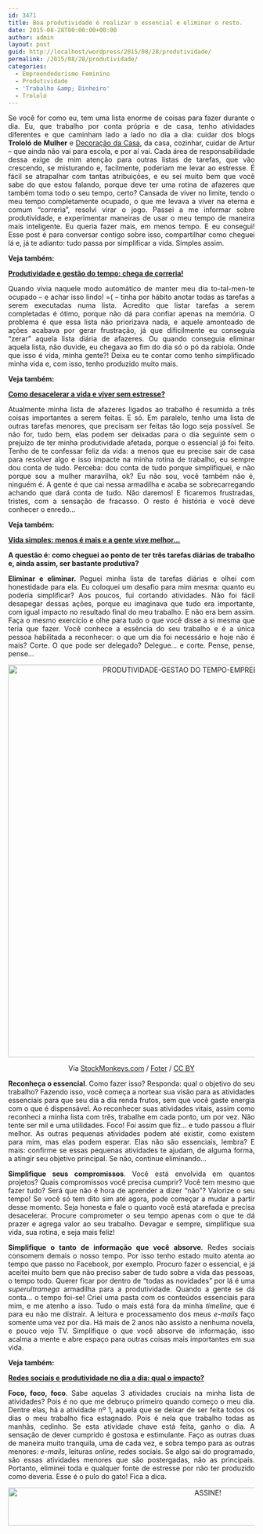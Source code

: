 ```yaml
---
id: 3471
title: Boa produtividade é realizar o essencial e eliminar o resto.
date: 2015-08-28T00:00:00+00:00
author: admin
layout: post
guid: http://localhost/wordpress/2015/08/28/produtividade/
permalink: /2015/08/28/produtividade/
categories:
  - Empreendedorismo Feminino
  - Produtividade
  - 'Trabalho &amp; Dinheiro'
  - Trololó
---
```

<p align="justify">
  Se você for como eu, tem uma lista enorme de coisas para fazer durante o dia. Eu, que trabalho por conta própria e de casa, tenho atividades diferentes e que caminham lado a lado no dia a dia: cuidar dos blogs <strong>Trololó de Mulher</strong> e <a href="http://www.decoracaodacasa.com/" target="_blank">Decoração da Casa</a>, da casa, cozinhar, cuidar de Artur – que ainda não vai para escola, e por aí vai. Cada área de responsabilidade dessa exige de mim atenção para outras listas de tarefas, que vão crescendo, se misturando e, facilmente, poderiam me levar ao estresse. É fácil se atrapalhar com tantas atribuições, e eu sei muito bem que você sabe do que estou falando, porque deve ter uma rotina de afazeres que também toma todo o seu tempo, certo? Cansada de viver no limite, tendo o meu tempo completamente ocupado, o que me levava a viver na eterna e comum “correria”, resolvi virar o jogo. Passei a me informar sobre produtividade, e experimentar maneiras de usar o meu tempo de maneira mais inteligente. Eu queria fazer mais, em menos tempo. E eu consegui! Esse post é para conversar contigo sobre isso, compartilhar como cheguei lá e, já te adianto: tudo passa por simplificar a vida. Simples assim.
</p>

<p align="justify">
  <strong>Veja também:</strong>
</p>

<p align="justify">
  <a href="http://www.trololodemulher.com.br/2015/07/17/produtividade-e-gestao-do-tempo/" target="_blank"><strong>Produtividade e gestão do tempo: chega de correria!</strong></a>
</p>

<p align="justify">
  Quando vivia naquele modo automático de manter meu dia to-tal-men-te ocupado – e achar isso lindo! =( – tinha por hábito anotar todas as tarefas a serem executadas numa lista. Acredito que listar tarefas a serem completadas é ótimo, porque não dá para confiar apenas na memória. O problema é que essa lista não priorizava nada, e aquele amontoado de ações acabava por gerar frustração, já que dificilmente eu conseguia “zerar” aquela lista diária de afazeres. Ou quando conseguia eliminar aquela lista, não duvide, eu chegava ao fim do dia só o pó da rabiola. Onde que isso é vida, minha gente?! Deixa eu te contar como tenho simplificado minha vida e, com isso, tenho produzido muito mais.
</p>

<p align="justify">
  <strong>Veja também:</strong>
</p>

<p align="justify">
  <a href="http://www.trololodemulher.com.br/2015/08/21/viver-sem-estresse/" target="_blank"><strong>Como desacelerar a vida e viver sem estresse?</strong></a>
</p>

<p align="justify">
  Atualmente minha lista de afazeres ligados ao trabalho é resumida a três coisas importantes a serem feitas. E só. Em paralelo, tenho uma lista de outras tarefas menores, que precisam ser feitas tão logo seja possível. Se não for, tudo bem, elas podem ser deixadas para o dia seguinte sem o prejuízo de ter minha produtividade afetada, porque o essencial já foi feito. Tenho de te confessar feliz da vida: a menos que eu precise sair de casa para resolver algo e isso impacte na minha rotina de trabalho, eu sempre dou conta de tudo. Perceba: dou conta de tudo porque simplifiquei, e não porque sou a mulher maravilha, ok? Eu não sou, você também não é, ninguém é. A gente é que cai nessa armadilha e acaba se sobrecarregando achando que dará conta de tudo. Não daremos! E ficaremos frustradas, tristes, com a sensação de fracasso. O resto é história e você deve conhecer o enredo…
</p>

<p align="justify">
  <strong>Veja também:</strong>
</p>

<p align="justify">
  <a href="http://www.trololodemulher.com.br/2015/07/03/vida-simples/" target="_blank"><strong>Vida simples: menos é mais e a gente vive melhor…</strong></a>
</p>

<p align="justify">
  <strong>A questão é: como cheguei ao ponto de ter três tarefas diárias de trabalho e, ainda assim, ser bastante produtiva?</strong>
</p>

<p align="justify">
  <strong>Eliminar e eliminar. </strong>Peguei minha lista de tarefas diárias e olhei com honestidade para ela. Eu coloquei um desafio para mim mesma: quanto eu poderia simplificar? Aos poucos, fui cortando atividades. Não foi fácil desapegar dessas ações, porque eu imaginava que tudo era importante, com igual impacto no resultado final do meu trabalho. E não era bem assim. Faça o mesmo exercício e olhe para tudo o que você disse a si mesma que teria que fazer. Você conhece a essência do seu trabalho e é a única pessoa habilitada a reconhecer: o que um dia foi necessário e hoje não é mais? Corte. O que pode ser delegado? Delegue… e corte. Pense, pense, pense…
</p>

<p align="center">
  <a href="http://www.trololodemulher.com.br/blog/wp-content/uploads/2015/08/PRODUTIVIDADE-GESTAO-DO-TEMPO-EMPREENDEDORISMO2.jpg"><img class="alignnone size-full wp-image-11356" src="http://www.trololodemulher.com.br/blog/wp-content/uploads/2015/08/PRODUTIVIDADE-GESTAO-DO-TEMPO-EMPREENDEDORISMO2.jpg" alt="PRODUTIVIDADE-GESTAO DO TEMPO-EMPREENDEDORISMO[2]" width="800" height="800" /></a>
</p>

<p align="center">
  Via <a href="http://www.flickr.com/photos/86530412@N02/" target="_blank">StockMonkeys.com</a> / <a href="http://foter.com/" target="_blank">Foter</a> / <a href="http://creativecommons.org/licenses/by/2.0/" target="_blank">CC BY</a>
</p>

<p align="justify">
  <strong>Reconheça o essencial</strong>. Como fazer isso? Responda: qual o objetivo do seu trabalho? Fazendo isso, você começa a nortear sua visão para as atividades essenciais para que seu dia a dia renda frutos, sem que você gaste energia com o que é dispensável. Ao reconhecer suas atividades vitais, assim como reconheci a minha lista com três, trabalhe em cada ponto, um por vez. Não tente ser mil e uma utilidades. Foco! Foi assim que fiz… e tudo passou a fluir melhor. As outras pequenas atividades podem até existir, como existem para mim, mas elas podem esperar. Elas não são essenciais, lembra? E mais: confirme se essas pequenas atividades te ajudam, de alguma forma, a atingir seu objetivo principal. Se não, continue eliminando…
</p>

<p align="justify">
  <strong>Simplifique seus compromissos</strong>. Você está envolvida em quantos projetos? Quais compromissos você precisa cumprir? Você tem mesmo que fazer tudo? Será que não é hora de aprender a dizer “não”? Valorize o seu tempo! Se você só tem dito sim até agora, pode começar a mudar a partir desse momento. Seja honesta e fale o quanto você está atarefada e precisa desacelerar. Procure comprometer o seu tempo apenas com o que te dá prazer e agrega valor ao seu trabalho. Devagar e sempre, simplifique sua vida, sua rotina, e seja mais feliz!
</p>

<p align="justify">
  <strong>Simplifique o tanto de informação que você absorve</strong>. Redes sociais consomem demais o nosso tempo. Por isso tenho estado muito atenta ao tempo que passo no Facebook, por exemplo. Procuro fazer o essencial, e já aceitei muito bem que não preciso saber de tudo sobre a vida das pessoas, o tempo todo. Querer ficar por dentro de “todas as novidades” por lá é uma <em>superultramega</em> armadilha para a produtividade. Quando a gente se dá conta… o tempo foi-se! Criei uma pasta com os conteúdos essenciais para mim, e me atenho a isso. Tudo o mais está fora da minha <em>timeline, </em>que é para eu não me distrair<em>. </em>A leitura e processamento dos meus <em>e-mails</em> faço somente uma vez por dia. Há mais de 2 anos não assisto a nenhuma novela, e pouco vejo TV. Simplifique o que você absorve de informação, isso acalma a mente e abre espaço para outras coisas mais importantes em sua vida.
</p>

<p align="justify">
  <strong>Veja também:</strong>
</p>

<p align="justify">
  <a href="http://www.trololodemulher.com.br/2015/06/26/redes-sociais-e-produtividade-2/" target="_blank"><strong>Redes sociais e produtividade no dia a dia: qual o impacto?</strong></a>
</p>

<p align="justify">
  <strong>Foco, foco, foco</strong>. Sabe aquelas 3 atividades cruciais na minha lista de atividades? Pois é no que me debruço primeiro quando começo o meu dia. Dentre elas, há a atividade nº 1, aquela que se deixar de ser feita todos os dias o meu trabalho fica estagnado. Pois é nela que trabalho todas as manhãs, cedinho. Se esta atividade chave está feita, ganho o dia. A sensação de dever cumprido é gostosa e estimulante. Faço as outras duas de maneira muito tranquila, uma de cada vez, e sobra tempo para as outras menores: <em>e-mails</em>, leituras <em>online</em>, redes sociais. Se algo sai do programado, são essas atividades menores que são postergadas, não as principais. Portanto, eliminei toda e qualquer fonte de estresse por não ter produzido como deveria. Esse é o pulo do gato! Fica a dica.
</p>

<p align="center">
  <a href="http://feedburner.google.com/fb/a/mailverify?uri=blogBichaFemea&loc=en_US" target="_blank"><img class="alignnone size-full wp-image-10439" src="http://www.trololodemulher.com.br/blog/wp-content/uploads/2014/09/ASSINE.png" alt="ASSINE!" width="800" height="78" /></a>
</p>

<p align="justify">